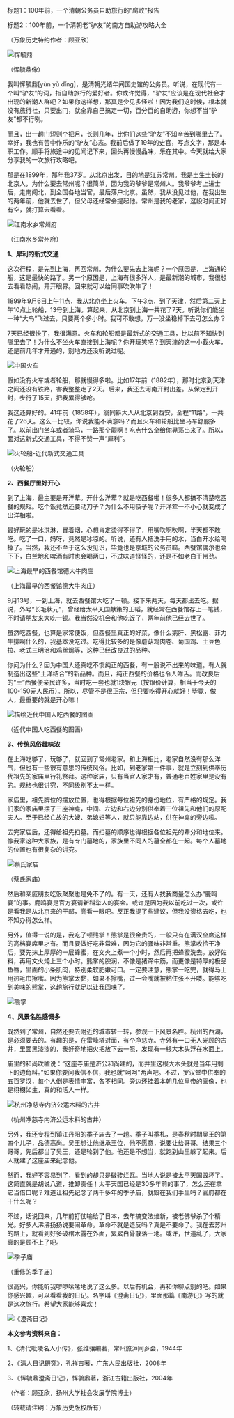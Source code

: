 标题1：100年前，一个清朝公务员自助旅行的“腐败”报告

标题2：100年前，一个清朝老“驴友”的南方自助游攻略大全

（万象历史特约作者：顾亚欣）

![恽毓鼎](恽毓鼎.jpg)

（恽毓鼎像）

我叫恽毓鼎[yùn yù dǐng]，是清朝光绪年间国史馆的公务员。听说，在现代有一个叫“驴友”的词，指自助旅行的爱好者。你或许觉得，“驴友”应该是在现代社会才出现的新潮人群吧？如果你这样想，那真是少见多怪啦！因为我们这时候，根本就没有旅行社，只要出门，就全靠自己搞定一切，百分百的自助游，你想不当“驴友”都不行咧。

而且，出一趟门短则个把月，长则几年，比你们这些“驴友”不知辛苦到哪里去了。幸好，我也有苦中作乐的“驴友”心态。我前后做了19年的史官，写点文字，那是本职工作。顺手将旅途中的见闻记下来，回头再慢慢品味，乐在其中。今天就给大家分享我的一次旅行攻略吧。

那是在1899年，那年我37岁。从北京出发，目的地是江苏常州。我是土生土长的北京人，为什么要去常州呢？很简单，因为我的爷爷是常州人。我爷爷考上进士后，走南闯北，到全国各地当官，最后落户北京。虽然，我从没见过他，在我出生的两年前，他就去世了，但父母还经常会提起他。常州是我的老家，这段时间正好有空，就打算去看看。

![江南水乡常州府](江南水乡常州府.jpeg)

（江南水乡常州府）

**1、犀利的新式交通**

这次行程，是先到上海，再回常州。为什么要先去上海呢？一个原因是，上海通轮船，这是最快的路了。另一个原因是，上海有很多洋人，是最新潮的城市，我很想去看看热闹，开开眼界。回来就可以给同事吹吹牛了！

1899年9月6日上午11点，我从北京坐上火车。下午3点，到了天津，然后第二天上午10点上轮船，13号到上海。算起来，从北京到上海一共花了7天。听说你们能坐一种“大鸟”飞过去，只要两个多小时。我可不敢想，万一没坐稳掉下去可怎么办？

7天已经很快了，我很满意。火车和轮船都是最新式的交通工具，比以前不知快到哪里去了！为什么不坐火车直接到上海呢？你开玩笑吧？到天津的这一小截火车，还是前几年才开通的，别地方还没听说过呢。

![中国火车](中国火车.jpeg)

假如没有火车或者轮船，那就慢得多啦。比如17年前（1882年），那时北京到天津之间还没有铁路，害我整整走了2天。后来，我还去河南开封出差。从保定到开封，步行了15天，把我累得够呛。

我这还算好的。41年前（1858年），翁同龢大人从北京到西安，全程“11路”，一共花了26天。这么一比较，你说我能不满意吗？而且火车和轮船比坐马车舒服多了。以前出门坐车或者骑马，一路那个颠啊！吃点什么全给你晃荡出来了。所以，面对这新式交通工具，不得不赞一声“犀利”。

![火轮船-近代新式交通工具](火轮船-近代新式交通工具.jpg)

（火轮船）

**2、西餐厅里好开心**

到了上海，最主要是开洋荤。开什么洋荤？就是吃西餐啦！很多人都搞不清楚吃西餐的规矩。吃个饭竟然还要动刀子？为什么不用筷子呢？开洋荤一不小心就变成了出洋相啦。

最好玩的是冰淇淋，冒着烟，心想肯定烫得不得了，用嘴吹啊吹啊，半天都不敢吃。吃了一口，妈呀，竟然是冰凉的。听说，还有人把洗手用的水，当白开水给喝掉了。当然，我还不至于这么没见识，毕竟也是京城的公务员嘛。西餐馆偶尔也会下下，白兰地和啤酒有时也会喝两口，不过味道怪怪的，还是不如老白干带劲。

![上海最早的西餐馆德大牛肉庄](上海最早的西餐馆德大牛肉庄.jpeg)

（上海最早的西餐馆德大牛肉庄）

9月13号，一到上海，就去西餐馆大吃了一顿。接下来两天，每天都出去吃。据说，外号“长毛状元”，曾经给太平天国献策的王韬，就经常在西餐馆存上一笔钱，不时请朋友来大吃一顿。我当然没机会和他吃饭了，两年前他已经去世了。

虽然吃西餐，也算是家常便饭，但西餐里真正的好菜，像什么鹅肝、黑松露、菲力牛排啊什么的，我基本没吃过。吃得比较多的是像蘑菇鸡肉卷、葡国鸡、土豆色拉、老式三明治和鸡丝焗等，这种已经改良过的品种。

你问为什么？因为中国人还真吃不惯纯正的西餐，有一股说不出来的味道。有人就制造出这些“土洋结合”的新品种。而且，纯正西餐的价格也令人咋舌。而改良后的“土”西餐便亲民许多，当时吃一套也就1块银元（按银价计算，相当于今天的100-150元人民币）。所以，尽管不是很正宗，但只要吃得开心就好！毕竟，做人，最重要的就是开心嘛！ 

![描绘近代中国人吃西餐的图画](描绘近代中国人吃西餐的图画.jpg)

（近代中国人吃西餐的图画）

**3、传统风俗趣味浓**

在上海吃够了，玩够了，就回到了常州老家。和上海相比，老家自然没有那么洋气，但也有一些很有意思的传统风俗。比如，到老家第一件事，就是立刻到供奉历代祖先的家庙里行礼祭拜。这种家庙，只有当官人家才有，普通老百姓家里是没有的。规格也很讲究，不同级别不太一样。

家庙里，祖先牌位的摆放位置，也得根据每位祖先的身份地位，有严格的规定。我们家的家庙里摆了三座神龛，中间、左边和右边分别供奉着三位祖先和他们的原配夫人。至于已经亡故的大嫂、弟媳妇等人，就只能靠边站，供在神龛的旁边啦。

去完家庙后，还得给祖先扫墓。而扫墓的顺序也得根据各位祖先的辈分和地位来。像我家这种大家族，是有专门墓地的，家族里不同人的墓全都在一起。每个人墓地的位置也有很复杂的讲究。

![蔡氏家庙](蔡氏家庙.jpeg)

（蔡氏家庙）

然后和亲戚朋友吃饭聚聚也是免不了的。有一天，还有人找我商量怎么办“鹿鸣宴”的事。鹿鸣宴是官方宴请新科举人的宴会。或许是因为我以前吃过一次，或许是看我是从北京来的干部，高看一眼吧。反正我提了些建议，但我没资格去吃，也不知办得怎么样。

另外，值得一说的是，我吃了顿熊掌！熊掌是很金贵的，一般只有在满汉全席这样的高档宴席里才有。而且要做好吃非常难，因为它的骚味非常重。熊掌收拾干净后，要先抹上厚厚的一层蜂蜜，在文火上煮一个小时，然后再把蜂蜜洗去。放好佐料，再用文火炖上三个小时。熊掌的腴润，不像是猪蹄牛筋，而更像是特厚的极品鱼唇，里面的小条肌肉，特别柔软肥嫩可口。一定要注意，熊掌一吃完，就得马上用热毛巾擦嘴。因为熊掌太黏，如果不擦嘴，过一会嘴就被粘住张不开喽。能够吃到美味的熊掌，这趟旅行就足以让我回味了。

![熊掌](熊掌.jpeg)

**4、风景名胜感慨多**

既然到了常州，自然还要去附近的城市转一转，参观一下风景名胜。杭州的西湖，是必须要去的。有趣的是，在雷峰塔对面，有个净慈寺。寺外有一口无人光顾的古井，里面黑漆漆的，我好奇地把火把放下去一照，发现有一根大木头浮在水面上。

庙里的和尚吹嘘说：“这座寺庙是济公和尚建的，而井里这根大木头就是当年用剩下的边角料。”如果你要问我信不信，我也就“呵呵”两声吧。不过，罗汉堂中供奉的五百罗汉，每个人倒是表情丰富，各不相同。旁边还挂着本朝几位皇帝的画像，也是栩栩如生，真的和活人一样。

![杭州净慈寺内济公运木料的古井](杭州净慈寺内济公运木料的古井.jpeg)

（杭州净慈寺内济公运木料的古井）

另外，我还专程到镇江丹阳的季子庙去了一趟。季子叫季札，是春秋时期吴王的第四个儿子，品德高尚。吴王想让他继承王位，他不愿意，说要让给哥哥。结果三个哥哥，先后都当了吴王，还是轮到了他。他还是不想当，就跑到山里躲了起来。后人就建了这座庙来纪念他。

然而，我好不容易到了，看到的却只是破砖烂瓦。当地人说是被太平天国毁坏了。这简直就是胡说八道，推卸责任！太平天国已经是30多年前的事了，怎么还在拿它当借口呢？难道让祖先纪念了两千多年的季子庙，就毁在我们手里吗？官府都在干什么呢？

不过，话说回来，几年前打仗输给了日本，去年搞变法维新，被老佛爷杀了个精光。好多人沸沸扬扬说要闹革命。革命不就是造反吗？真是不要命了。我在去苏州的路上，就看到好多破棺木露在外面，累累白骨散落一地。或许，世道乱了，大家真的是顾不上了吧。

![季子庙](季子庙.jpeg)

（重修的季子庙）

很高兴，你能听我啰啰嗦嗦地说了这么多。以后有机会，再和你聊点别的吧。如果你感兴趣，可以看看我的日记。名字叫《澄斋日记》，里面那篇《南游记》写的就是这次旅行。希望大家能够喜欢！

![《澄斋日记》](《澄斋日记》.jpg)

**本文参考资料来自：**

1、《清代毗陵名人小传》，张维骧编著，常州旅沪同乡会，1944年

2、《清人日记研究》，孔祥吉著，广东人民出版社，2008年

3、《恽毓鼎澄斋日记》，恽毓鼎著，浙江古籍出版社，2004年

 （作者：顾亚欣，扬州大学社会发展学院博士）

（转载请注明：万象历史版权所有）



 